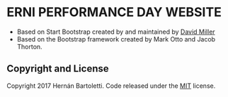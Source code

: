 # ERNI PERFORMANCE DAY WEBSITE

- Based on Start Bootstrap created by and maintained by [David Miller](http://davidmiller.io/)
- Based on the Bootstrap framework created by Mark Otto and Jacob Thorton.

## Copyright and License

Copyright 2017 Hern&aacute;n Bartoletti. Code released under the [MIT](https://github.com/hmbar/epd-embedded-web/blob/master/LICENSE) license.
